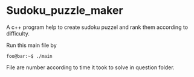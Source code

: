 # Sudoku_puzzle_maker
A c++ program help to create sudoku puzzel and rank them according to difficulty.

Run this main file by
```console
foo@bar:~$ ./main
```

File are number according to time it took to solve in question folder.
